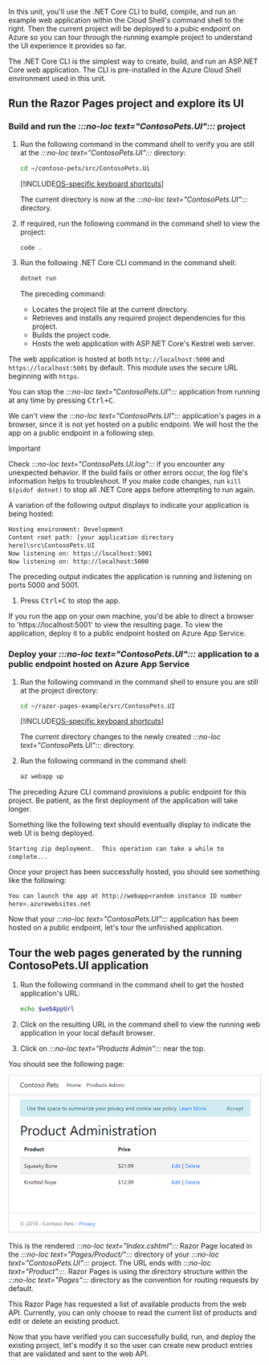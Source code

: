 In this unit, you'll use the .NET Core CLI to build, compile, and run an example web application within the Cloud Shell's command shell to the right. Then the current project will be deployed to a pubic endpoint on Azure so you can tour through the running example project to understand the UI experience it provides so far.

The .NET Core CLI is the simplest way to create, build, and run an ASP.NET Core web application. The CLI is pre-installed in the Azure Cloud Shell environment used in this unit.

## Run the Razor Pages project and explore its UI


### Build and run the *:::no-loc text="ContosoPets.UI":::* project

1. Run the following command in the command shell to verify you are still at the *:::no-loc text="ContosoPets.UI":::* directory:

    ```bash
    cd ~/contoso-pets/src/ContosoPets.Ui
    ```

    [!INCLUDE[OS-specific keyboard shortcuts](../../../includes/azure-cloudshell-copy-paste-tip.md)]

    The current directory is now at the *:::no-loc text="ContosoPets.UI":::* directory.

1. If required, run the following command in the command shell to view the project:

    ```bash
    code .
    ```

1. Run the following .NET Core CLI command in the command shell:

    ```bash
    dotnet run
    ```

    The preceding command:

    * Locates the project file at the current directory.
    * Retrieves and installs any required project dependencies for this project.
    * Builds the project code.
    * Hosts the web application with ASP.NET Core's Kestrel web server.

The web application is hosted at both `http://localhost:5000` and `https://localhost:5001` by default. This module uses the secure URL beginning with `https`. 

You can stop the *:::no-loc text="ContosoPets.UI":::* application from running at any time by pressing <kbd>Ctrl+C</kbd>. 

We can't view the *:::no-loc text="ContosoPets.UI":::* application's pages in a browser, since it is not yet hosted on a public endpoint.  We will host the the app on a public endpoint in a following step.

> [!IMPORTANT]
> Check *:::no-loc text="ContosoPets.UI.log":::* if you encounter any unexpected behavior. If the build fails or other errors occur, the log file's information helps to troubleshoot. If you make code changes, run `kill $(pidof dotnet)` to stop all .NET Core apps before attempting to run again.

A variation of the following output displays to indicate your application is being hosted:

```console
Hosting environment: Development
Content root path: [your application directory here]\src\ContosoPets.UI
Now listening on: https://localhost:5001
Now listening on: http://localhost:5000
```

The preceding output indicates the application is running and listening on ports 5000 and 5001.

1. Press <kbd>Ctrl+C</kbd> to stop the app.

If you run the app on your own machine, you'd be able to direct a browser to 'https://localhost:5001' to view the resulting page. To view the application, deploy it to a public endpoint hosted on Azure App Service.

### Deploy your *:::no-loc text="ContosoPets.UI":::* application to a public endpoint hosted on Azure App Service

1. Run the following command in the command shell to ensure you are still at the project directory:

    ```bash
    cd ~/razor-pages-example/src/ContosoPets.UI
    ```

    [!INCLUDE[OS-specific keyboard shortcuts](../../../includes/azure-cloudshell-copy-paste-tip.md)]

    The current directory changes to the newly created *:::no-loc text="ContosoPets.UI":::* directory.

1. Run the following command in the command shell:

    ```bash
    az webapp up
    ```

The preceding Azure CLI command provisions a public endpoint for this project. Be patient, as the first deployment of the application will take longer.

Something like the following text should eventually display to indicate the web UI is being deployed.

```console
Starting zip deployment.  This operation can take a while to complete...
```

Once your project has been successfully hosted, you should see something like the following:

```console
You can launch the app at http://webapp<random instance ID number here>.azurewebsites.net
```

Now that your *:::no-loc text="ContosoPets.UI":::* application has been hosted on a public endpoint, let's tour the unfinished application.

## Tour the web pages generated by the running ContosoPets.UI application

1. Run the following command in the command shell to get the hosted application's URL:

    ```bash
    echo $webAppUrl
    ```

1. Click on the resulting URL in the command shell to view the running web application in your local default browser.

1. Click on *:::no-loc text="Products Admin":::* near the top.

You should see the following page:

![The ContosoPets.UI Product Admin page](../media/5-run-razor-pages-project/product-admin.png)

This is the rendered *:::no-loc text="Index.cshtml":::* Razor Page located in the *:::no-loc text="Pages/Product/":::* directory of your *:::no-loc text="ContosoPets.UI":::* project. The URL ends with *:::no-loc text="Product":::*. Razor Pages is using the directory structure within the *:::no-loc text="Pages":::* directory as the convention for routing requests by default.

This Razor Page has requested a list of available products from the web API. Currently, you can only choose to read the current list of products and edit or delete an existing product.

Now that you have verified you can successfully build, run, and deploy the existing project, let's modify it so the user can create new product entries that are validated and sent to the web API.
